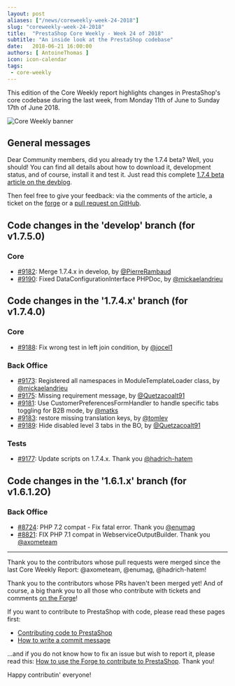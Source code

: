 ```yaml
---
layout: post
aliases: ["/news/coreweekly-week-24-2018"]
slug: "coreweekly-week-24-2018"
title:  "PrestaShop Core Weekly - Week 24 of 2018"
subtitle: "An inside look at the PrestaShop codebase"
date:   2018-06-21 16:00:00
authors: [ AntoineThomas ]
icon: icon-calendar
tags:
 - core-weekly
---
```


This edition of the Core Weekly report highlights changes in PrestaShop's core codebase during the last week, from Monday 11th of June to Sunday 17th of June 2018.

![Core Weekly banner](/assets/images/2017/04/core_weekly_banner.jpg)


## General messages

Dear Community members, did you already try the 1.7.4 beta? Well, you should! You can find all details about how to download it, development status, and of course, install it and test it. Just read this complete [1.7.4 beta article on the devblog](http://build.prestashop.com/news/prestashop-1-7-4-0-beta-1-release/).

Then feel free to give your feedback: via the comments of the article, a ticket on the [forge](http://forge.prestashop.com) or a [pull request on GitHub](https://github.com/PrestaShop/PrestaShop).


## Code changes in the 'develop' branch (for v1.7.5.0)

### Core

* [#9182](https://github.com/PrestaShop/PrestaShop/pull/9182): Merge 1.7.4.x in develop, by [@PierreRambaud](https://github.com/PierreRambaud)
* [#9190](https://github.com/PrestaShop/PrestaShop/pull/9190): Fixed DataConfigurationInterface PHPDoc, by [@mickaelandrieu](https://github.com/mickaelandrieu)


## Code changes in the '1.7.4.x' branch (for v1.7.4.0)

### Core

* [#9188](https://github.com/PrestaShop/PrestaShop/pull/9188): Fix wrong test in left join condition, by [@jocel1](https://github.com/jocel1)


### Back Office

* [#9173](https://github.com/PrestaShop/PrestaShop/pull/9173): Registered all namespaces in ModuleTemplateLoader class, by [@mickaelandrieu](https://github.com/mickaelandrieu)
* [#9175](https://github.com/PrestaShop/PrestaShop/pull/9175): Missing requirement message, by [@Quetzacoalt91](https://github.com/Quetzacoalt91)
* [#9181](https://github.com/PrestaShop/PrestaShop/pull/9181): Use CustomerPreferencesFormHandler to handle specific tabs toggling for B2B mode, by [@matks](https://github.com/matks)
* [#9183](https://github.com/PrestaShop/PrestaShop/pull/9183): restore missing translation keys, by [@tomlev](https://github.com/tomlev)
* [#9189](https://github.com/PrestaShop/PrestaShop/pull/9189): Hide disabled level 3 tabs in the BO, by [@Quetzacoalt91](https://github.com/Quetzacoalt91)


### Tests

* [#9177](https://github.com/PrestaShop/PrestaShop/pull/9177): Update scripts on 1.7.4.x. Thank you [@hadrich-hatem](https://github.com/hadrich-hatem)


## Code changes in the '1.6.1.x' branch (for v1.6.1.2O)

### Back Office

* [#8724](https://github.com/PrestaShop/PrestaShop/pull/8724): PHP 7.2 compat - Fix fatal error. Thank you [@enumag](https://github.com/enumag)
* [#8821](https://github.com/PrestaShop/PrestaShop/pull/8821): FIX PHP 7.1 compat in WebserviceOutputBuilder. Thank you [@axometeam](https://github.com/axometeam)


<hr />

Thank you to the contributors whose pull requests were merged since the last Core Weekly Report: @axometeam, @enumag, @hadrich-hatem!

Thank you to the contributors whose PRs haven't been merged yet! And of course, a big thank you to all those who contribute with tickets and comments [on the Forge](http://forge.prestashop.com/)!

If you want to contribute to PrestaShop with code, please read these pages first:

 * [Contributing code to PrestaShop](http://doc.prestashop.com/display/PS16/Contributing+code+to+PrestaShop)
 * [How to write a commit message](http://doc.prestashop.com/display/PS16/How+to+write+a+commit+message)

...and if you do not know how to fix an issue but wish to report it, please read this: [How to use the Forge to contribute to PrestaShop](http://doc.prestashop.com/display/PS16/How+to+use+the+Forge+to+contribute+to+PrestaShop). Thank you!

Happy contributin' everyone!
